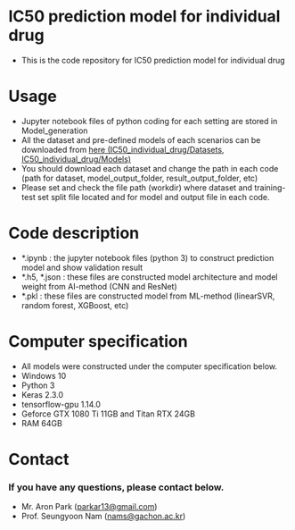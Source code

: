 # IC50 prediction model for individual drug
- This is the code repository for IC50 prediction model for individual drug

# Usage
- Jupyter notebook files of python coding for each setting are stored in Model_generation
- All the dataset and pre-defined models of each scenarios can be downloaded from [here (IC50_individual_drug/Datasets, IC50_individual_drug/Models)](https://mega.nz/folder/SXhXTKYK#T1skByytOWobMHa7Hv3j6A)
- You should download each dataset and change the path in each code (path for dataset, model_output_folder, result_output_folder, etc)
- Please set and check the file path (workdir) where dataset and training-test set split file located and for model and output file in each code.

# Code description
- *.ipynb : the jupyter notebook files (python 3) to construct prediction model and show validation result
- *.h5, *.json : these files are constructed model architecture and model weight from AI-method (CNN and ResNet)
- *.pkl : these files are constructed model from ML-method (linearSVR, random forest, XGBoost, etc)

# Computer specification
- All models were constructed under the computer specification below.
- Windows 10
- Python 3
- Keras 2.3.0
- tensorflow-gpu 1.14.0
- Geforce GTX 1080 Ti 11GB and Titan RTX 24GB
- RAM 64GB

# Contact
### If you have any questions, please contact below.
- Mr. Aron Park (parkar13@gmail.com)
- Prof. Seungyoon Nam (nams@gachon.ac.kr)

